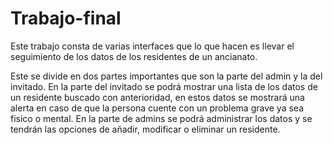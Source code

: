 # Trabajo-final
Este trabajo consta de varias interfaces que lo que hacen es llevar el seguimiento de los datos de los residentes de un ancianato.

Este se divide en dos partes importantes que son la parte del admin y la del invitado. En la parte del invitado se podrá mostrar una lista de los datos de un residente buscado con anterioridad, en estos datos se mostrará una alerta en caso de que la persona cuente con un problema grave ya sea fisico o mental. En la parte de admins se podrá administrar los datos y se tendrán las opciones de añadir, modificar o eliminar un residente.